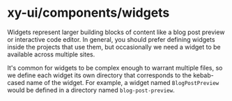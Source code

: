 # xy-ui/components/widgets

Widgets represent larger building blocks of content like a blog post preview or
interactive code editor. In general, you should prefer defining widgets inside
the projects that use them, but occasionally we need a widget to be available
across multiple sites.

It's common for widgets to be complex enough to warrant multiple files, so we
define each widget its own directory that corresponds to the kebab-cased name
of the widget. For example, a widget named `BlogPostPreview` would be defined
in a directory named `blog-post-preview`.
